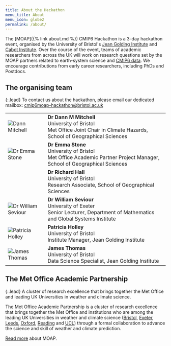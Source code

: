```yaml
---
title: About the Hackathon
menu_title: About
menu_icon: globe2
permalink: /about/
---
```


The [MOAP]({% link about.md %}) CMIP6 Hackathon is a 3-day
hackathon event, organised by the University of Bristol's [Jean Golding
Institute](https://www.bristol.ac.uk/golding/) and [Cabot
Institute](https://www.bristol.ac.uk/cabot/). Over the course of the event,
teams of academic researchers from across the UK will work on research questions
set by the MOAP partners related to earth-system science and [CMIP6
data](https://esgf-index1.ceda.ac.uk/projects/cmip6-ceda/). We encourage
contributions from early career researchers, including PhDs and Postdocs.

## The organising team

{:.lead}
To contact us about the hackathon, please email our dedicated mailbox: <a href="mailto:cmip6moap-hackathon@bristol.ac.uk">cmip6moap-hackathon@bristol.ac.uk</a>

<table class="team-list">
    <tr>
        <td>
            <img alt="Dann Mitchell" src="{% link assets/team/Dann.jpg %}">
        </td>
        <td>
            <strong>Dr Dann M Mitchell</strong>
            <span class="profile-links">
                <a title="Profile &amp; contact" href="https://research-information.bris.ac.uk/en/persons/dann-m-mitchell"><i class="bi bi-person-lines-fill"></i></a>
                <a title="Website" href="https://www.climatebristol.org/"><i class="bi bi-globe2"></i></a>
                <a title="GitHub" href="https://github.com/dmm17/"><i class="bi bi-github"></i></a>
                <a title="Twitter" href="https://twitter.com/ClimateDann"><i class="bi bi-twitter"></i></a>
            </span>
            <br>University of Bristol
            <br>Met Office Joint Chair in Climate Hazards, School of Geographical Sciences
        </td>
    </tr>
    <tr>
        <td>
            <img alt="Dr Emma Stone" src="{% link assets/team/Emma.jpg %}">
        </td>
        <td>
            <strong>Dr Emma Stone</strong>
            <span class="profile-links">
                <a title="Profile &amp; contact" href="https://www.bris.ac.uk/contact/person/getDetails?personKey=rn9rLhoJMlvvds3wexjHj5ep0mqebQ"><i class="bi bi-person-lines-fill"></i></a>
            </span>
            <br>University of Bristol
            <br>Met Office Academic Partner Project Manager, School of Geographical Sciences
        </td>
    </tr>
    <tr>
        <td>
            <img alt="" src="https://avatars.githubusercontent.com/u/0?s=120&v=4">
        </td>
        <td>
            <strong>Dr Richard Hall</strong>
            <span class="profile-links">
                <a title="Profile &amp; contact" href="https://research-information.bris.ac.uk/en/persons/richard-j-hall"><i class="bi bi-person-lines-fill"></i></a>
            </span>
            <br>University of Bristol
            <br>Research Associate, School of Geographical Sciences
        </td>
    </tr>
    <tr>
        <td>
            <img alt="Dr William Seviour" src="{% link assets/team/Will.jpg %}">
        </td>
        <td>
            <strong>Dr William Seviour</strong>
            <span class="profile-links">
                <a title="Profile &amp; contact" href="https://emps.exeter.ac.uk/mathematics/staff/ws359"><i class="bi bi-person-lines-fill"></i></a>
                <a title="Website" href="https://wseviour.github.io/"><i class="bi bi-globe2"></i></a>
                <a title="GitHub" href="https://github.com/wseviour/"><i class="bi bi-github"></i></a>
                <a title="Twitter" href="https://twitter.com/WillSeviour"><i class="bi bi-twitter"></i></a>
            </span>
            <br>University of Exeter
            <br>Senior Lecturer, Department of Mathematics and Global Systems Institute 
        </td>
    </tr>
    <tr>
        <td>
            <img alt="Patricia Holley" src="{% link assets/team/Patty.jpg %}">
        </td>
        <td>
            <strong>Patricia Holley</strong>
            <span class="profile-links">
                <a title="Profile &amp; contact" href="https://www.bris.ac.uk/contact/person/getDetails?personKey=9tNdYV3TvjDC0p0L3d6TSvZ4ligZa3"><i class="bi bi-person-lines-fill"></i></a>
                <a title="Website" href="https://www.bristol.ac.uk/golding/"><i class="bi bi-globe2"></i></a>
            </span>
            <br>University of Bristol
            <br>Institute Manager, Jean Golding Institute
        </td>
    </tr>
    <tr>
        <td>
            <img alt="James Thomas" src="{% link assets/team/James.jpg %}">
        </td>
        <td>
            <strong>James Thomas</strong>
            <span class="profile-links">
                <a title="Profile &amp; contact" href="https://www.bris.ac.uk/contact/person/getDetails?personKey=7PWOgX70s8UndjDH0UkfhsFGi763DB"><i class="bi bi-person-lines-fill"></i></a>
                <a title="Website" href="https://jatonline.co.uk/"><i class="bi bi-globe2"></i></a>
                <a title="GitHub" href="https://github.com/jatonline/"><i class="bi bi-github"></i></a>
            </span>
            <br>University of Bristol
            <br>Data Science Specialist, Jean Golding Institute
        </td>
    </tr>
</table>

## The Met Office Academic Partnership

{:.lead}
A cluster of research excellence that brings together the Met Office and
leading UK Universities in weather and climate science.

The Met Office Academic Partnership is a cluster of research excellence that
brings together the Met Office and institutions who are among the leading UK
Universities in weather and climate science
([Bristol](https://www.bristol.ac.uk), [Exeter](https://www.exeter.ac.uk),
[Leeds](https://www.leeds.ac.uk), [Oxford](https://www.ox.ac.uk),
[Reading](https://www.reading.ac.uk) and [UCL](https://www.ucl.ac.uk)) through a
formal collaboration to advance the science and skill of weather and climate
prediction.

[Read more](https://www.metoffice.gov.uk/research/approach/collaboration/partnership)
about MOAP.
